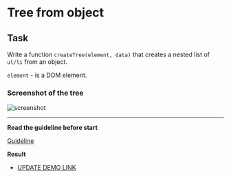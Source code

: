# Tree from object

## Task

Write a function `createTree(element, data)` that creates a nested list of `ul/li` from an object.

`element` - is a DOM element.

### Screenshot of the tree
![screenshot](example/object-tree.png)

---
**Read the guideline before start**

[Guideline](https://github.com/mate-academy/js_task-DOM-guideline)

**Result**

- [UPDATE DEMO LINK](https://github.com/art1shok/js_tree-from-object-DOM.git/)
